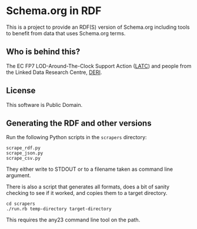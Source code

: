 # Schema.org in RDF

This is a project to provide an RDF(S) version of Schema.org including tools to benefit from data that uses Schema.org terms.


## Who is behind this?

The EC FP7  LOD-Around-The-Clock Support Action (<a href="http://latc-project.eu/">LATC</a>) and people from the Linked Data Research Centre, [DERI](http://www.deri.ie).

## License

This software is Public Domain.


## Generating the RDF and other versions

Run the following Python scripts in the `scrapers` directory:

    scrape_rdf.py
    scrape_json.py
    scrape_csv.py

They either write to STDOUT or to a filename taken as command
line argument.

There is also a script that generates all formats, does a bit
of sanity checking to see if it worked, and copies them to a
target directory. 

    cd scrapers
    ./run.rb temp-directory target-directory

This requires the any23 command line tool on the path.
